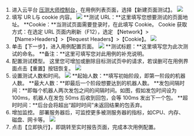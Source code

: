 1. 进入云平台 [压测大师控制台](http://console.tce.fsphere.cn/wetest/master/testcase)，在用例列表页面，选择【新建页面测试】。
![](http://imgcache.tce.fsphere.cn/image/mc.qcloudimg.com/static/img/3ed39349c9f84251fa572e53a69f9350/image.png)
2. 填写 UR L与 cookie 内容。
![](http://imgcache.tce.fsphere.cn/image/mc.qcloudimg.com/static/img/0108742911896910c273ec78024a07ac/image.png)
**测试 URL：**这里填写您想要测试的页面地址。
**Cookie：**当测试页面需要登录时，在此填写 Cookie。
Cookie 获取方式：在选定 URL 页面内刷新（F12），选定 【Network】>【Name>Headers】>【Request Headers】>【Cookie】。
![](http://imgcache.tce.fsphere.cn/image/mc.qcloudimg.com/static/img/6cd0a28ea07bd96d2f654b4ca76e9320/image.png)
3. 单击【下一步】，进入用例配置页面。
![](http://imgcache.tce.fsphere.cn/image/mc.qcloudimg.com/static/img/062dc5bb165a57f928125cb82fadfe72/image.png)
**测试标题：**这里填写您为此次测试的命名。
**备注：**这里可填写您对此用例的补充说明。
4. 配置测试模型。
这里您可增加或删除目标测试页中的请求，若误删可在用例界面点击【重置】按钮恢复。
![](http://imgcache.tce.fsphere.cn/image/mc.qcloudimg.com/static/img/49950a4029753b14ab9d13f63ffdbb71/image.png)
5. 设置测试人数和时间。
![](http://imgcache.tce.fsphere.cn/image/mc.qcloudimg.com/static/img/d33f36d8e06f3979710dbf891789160c/image.png)
**起始人数：**填写初始阶段，即第一阶段的机器人数。
**最大人数：**即最后一个阶段想要达到的机器人数。
**发包间隔时间：**即每个机器人两次发包之间的间隔时间。如图，假如发包时间设为 100ms，机器人在发包 50ms 后收到回包，会等 100ms 发出下一个包。
**超时时间：**后台会将超出“超时时间”未返回结果的包丢弃。
6. 增加监控。
部署服务器后，可监控更多被测服务器的指标，如CPU、内存、磁盘、网卡等。
![](http://imgcache.tce.fsphere.cn/image/mc.qcloudimg.com/static/img/64a14ce08454465864073968ab969604/image.png)
7. 点击【立即执行】，即跳转至实时报告页面，完成本次用例配置。
